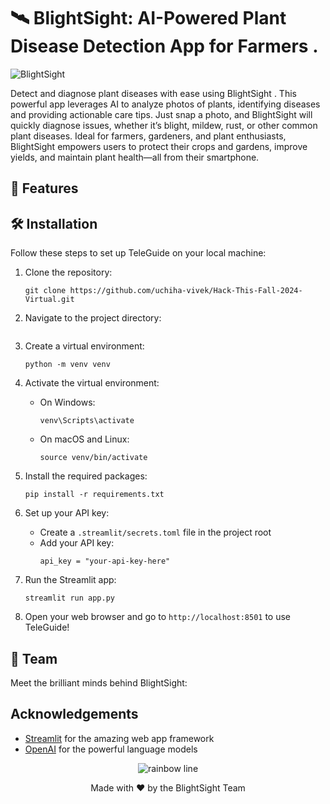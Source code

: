 
# 🛰️ BlightSight: AI-Powered Plant Disease Detection App for Farmers .
 
![BlightSight](https://github.com/uchiha-vivek/Hack-This-Fall-2024-Virtual)

 

Detect and diagnose plant diseases with ease using BlightSight . This powerful app leverages AI to analyze photos of plants, identifying diseases and providing actionable care tips. Just snap a photo, and BlightSight will quickly diagnose issues, whether it’s blight, mildew, rust, or other common plant diseases. Ideal for farmers, gardeners, and plant enthusiasts, BlightSight empowers users to protect their crops and gardens, improve yields, and maintain plant health—all from their smartphone.

## 🚀 Features


## 🛠️ Installation

Follow these steps to set up TeleGuide on your local machine:

1. Clone the repository:
   ```
   git clone https://github.com/uchiha-vivek/Hack-This-Fall-2024-Virtual.git
   ```

2. Navigate to the project directory:
   ```
   
   ```

3. Create a virtual environment:
   ```
   python -m venv venv
   ```

4. Activate the virtual environment:
   - On Windows:
     ```
     venv\Scripts\activate
     ```
   - On macOS and Linux:
     ```
     source venv/bin/activate
     ```

5. Install the required packages:
   ```
   pip install -r requirements.txt
   ```

6. Set up your API key:
   - Create a `.streamlit/secrets.toml` file in the project root
   - Add your API key:
     ```
     api_key = "your-api-key-here"
     ```

7. Run the Streamlit app:
   ```
   streamlit run app.py
   ```

8. Open your web browser and go to `http://localhost:8501` to use TeleGuide!

## 👥 Team

Meet the brilliant minds behind BlightSight:


 

<!--
## 🤝 Contributing

We welcome contributions to BlightSight ! Please check out our [Contributing Guide](CONTRIBUTING.md) for guidelines on how to proceed.

## 📄 License

This project is licensed under the MIT License - see the [LICENSE](LICENSE) file for details.
-->
## Acknowledgements

- [Streamlit](https://streamlit.io/) for the amazing web app framework
- [OpenAI](https://openai.com/) for the powerful language models

<p align="center">
  <img src="https://raw.githubusercontent.com/andreasbm/readme/master/assets/lines/rainbow.png" alt="rainbow line" />
</p>

<p align="center">
  Made with ❤️ by the BlightSight Team
</p>
